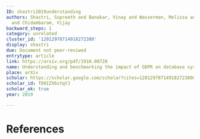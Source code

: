 ```yaml
---
ID: shastri2019understanding
authors: Shastri, Supreeth and Banakar, Vinay and Wasserman, Melissa and Kumar, Arun
  and Chidambaram, Vijay
backward_steps: 1
category: unrelated
cluster_id: '12012978714918272380'
display: shastri
due: Document not peer-reviwed
entrytype: article
link: https://arxiv.org/pdf/1910.00728
name: Understanding and benchmarking the impact of GDPR on database systems
place: arXiv
scholar: https://scholar.google.com/scholar?cites=12012978714918272380&as_sdt=2005&sciodt=0,5&hl=en
scholar_id: fD0IZX6stqYJ
scholar_ok: true
year: 2019

---
```


# References

